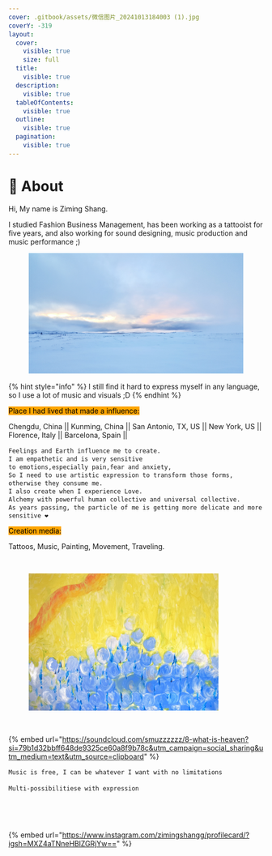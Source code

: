 ```yaml
---
cover: .gitbook/assets/微信图片_20241013184003 (1).jpg
coverY: -319
layout:
  cover:
    visible: true
    size: full
  title:
    visible: true
  description:
    visible: true
  tableOfContents:
    visible: true
  outline:
    visible: true
  pagination:
    visible: true
---
```


# 🪬 About

Hi, My name is Ziming Shang.&#x20;

I studied Fashion Business Management, has been working as a tattooist for five years, and also working for sound designing, music production and music performance ;)

<figure><img src=".gitbook/assets/微信图片_20241013183955.jpg" alt=""><figcaption></figcaption></figure>

{% hint style="info" %}
I still find it hard to express myself in any language, so I use a lot of music and visuals ;D
{% endhint %}

<mark style="background-color:orange;">Place I had lived that made a influence:</mark>

Chengdu, China || Kunming, China || San Antonio, TX, US || New York, US || Florence, Italy || Barcelona, Spain ||

```
Feelings and Earth influence me to create.
I am empathetic and is very sensitive
to emotions,especially pain,fear and anxiety,
So I need to use artistic expression to transform those forms, 
otherwise they consume me.
I also create when I experience Love.
Alchemy with powerful human collective and universal collective.
As years passing, the particle of me is getting more delicate and more sensitive ❤
```

<mark style="background-color:orange;">Creation media:</mark>

Tattoos, Music, Painting, Movement, Traveling.

<figure><img src=".gitbook/assets/微信图片_20241013184011.jpg" alt="" width="375"><figcaption></figcaption></figure>

<figure><img src=".gitbook/assets/微信图片_20241013184016.jpg" alt="" width="375"><figcaption></figcaption></figure>

<figure><img src=".gitbook/assets/微信图片_20241013184307.jpg" alt="" width="375"><figcaption></figcaption></figure>

{% embed url="https://soundcloud.com/smuzzzzzz/8-what-is-heaven?si=79b1d32bbff648de9325ce60a8f9b78c&utm_campaign=social_sharing&utm_medium=text&utm_source=clipboard" %}

```
Music is free, I can be whatever I want with no limitations
 
Multi-possibilitiese with expression
```

<figure><img src=".gitbook/assets/微信图片_20241018185254.jpg" alt="" width="375"><figcaption></figcaption></figure>

<figure><img src=".gitbook/assets/n.jpg" alt="" width="375"><figcaption></figcaption></figure>

{% embed url="https://www.instagram.com/zimingshangg/profilecard/?igsh=MXZ4aTNneHBlZGRjYw==" %}

